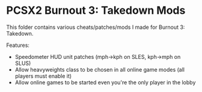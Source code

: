 # PCSX2 Burnout 3: Takedown Mods

This folder contains various cheats/patches/mods I made for Burnout 3: Takedown.

Features:
- Speedometer HUD unit patches (mph->kph on SLES, kph->mph on SLUS)
- Allow heavyweights class to be chosen in all online game modes (all players must enable it)
- Allow online games to be started even you're the only player in the lobby
